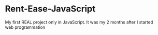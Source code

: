 # Rent-Ease-JavaScript
My first REAL project only in JavaScript. It was my 2 months after I started web programmation

